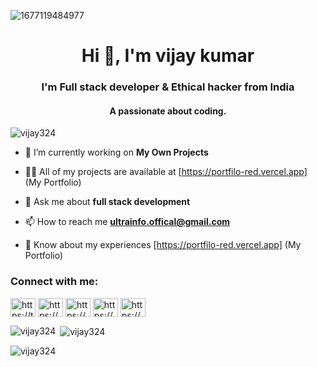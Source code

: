 ![1677119484977](https://user-images.githubusercontent.com/81360992/223582996-85d07864-efc6-47af-bf4f-c71b8bd5e375.jpg)

<h1 align="center">Hi 👋, I'm vijay kumar</h1>
<h3 align="center">I'm Full stack developer & Ethical hacker from India</h3>
<h4 align="center">A passionate about coding.</h4>

<p align="left"> <img src="https://komarev.com/ghpvc/?username=vijay324&label=Profile%20views&color=0e75b6&style=flat" alt="vijay324" /> </p>




- 🔭 I’m currently working on **My Own Projects**

- 👨‍💻 All of my projects are available at [https://portfilo-red.vercel.app] (My Portfolio)

- 💬 Ask me about **full stack development**

- 📫 How to reach me **ultrainfo.offical@gmail.com**

- 📄 Know about my experiences [https://portfilo-red.vercel.app] (My Portfolio)

<h3 align="left">Connect with me:</h3>
<p align="left">
<a href="https://twitter.com/https://twitter.com/vk_vijay1" target="blank"><img align="center" src="https://raw.githubusercontent.com/rahuldkjain/github-profile-readme-generator/master/src/images/icons/Social/twitter.svg" alt="https://twitter.com/vk_vijay1" height="30" width="40" /></a>
<a href="https://linkedin.com/in/https://www.linkedin.com/in/vijay%20kumar" target="blank"><img align="center" src="https://raw.githubusercontent.com/rahuldkjain/github-profile-readme-generator/master/src/images/icons/Social/linked-in-alt.svg" alt="https://www.linkedin.com/in/vijay%20kumar" height="30" width="40" /></a>
<a href="https://stackoverflow.com/users/20146707/s-vijay-kumar" target="blank"><img align="center" src="https://raw.githubusercontent.com/rahuldkjain/github-profile-readme-generator/master/src/images/icons/Social/stack-overflow.svg" alt="https://stackoverflow.com/users/20146707/s-vijay-kumar" height="30" width="40" /></a>
<a href="https://fb.com/https://www.facebook.com/svkking1234" target="blank"><img align="center" src="https://raw.githubusercontent.com/rahuldkjain/github-profile-readme-generator/master/src/images/icons/Social/facebook.svg" alt="https://www.facebook.com/svkking1234" height="30" width="40" /></a>
<a href="https://instagram.com/https://www.instagram.com/sathramvijay/" target="blank"><img align="center" src="https://raw.githubusercontent.com/rahuldkjain/github-profile-readme-generator/master/src/images/icons/Social/instagram.svg" alt="https://www.instagram.com/sathramvijay/" height="30" width="40" /></a>
</p>

<p><img align="left" src="https://github-readme-stats.vercel.app/api/top-langs?username=vijay324&show_icons=true&locale=en&layout=compact" alt="vijay324" /></p>

<p>&nbsp;<img align="center" src="https://github-readme-stats.vercel.app/api?username=vijay324&show_icons=true&locale=en" alt="vijay324" /></p>

<p><img align="center" src="https://github-readme-streak-stats.herokuapp.com/?user=vijay324&" alt="vijay324" /></p>
